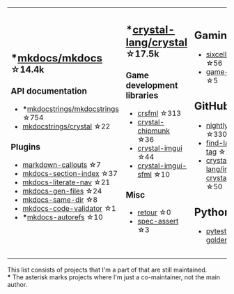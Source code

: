 <table><tr><td>

## **\***[mkdocs/mkdocs](https://github.com/mkdocs/mkdocs) <sup>☆14.4k</sup>

### API documentation

* **\***[mkdocstrings/mkdocstrings](https://github.com/mkdocstrings/mkdocstrings) ☆754
* [mkdocstrings/crystal](https://github.com/mkdocstrings/crystal) ☆22

### Plugins

* [markdown-callouts](https://github.com/oprypin/markdown-callouts) ☆7
* [mkdocs-section-index](https://github.com/oprypin/mkdocs-section-index) ☆37
* [mkdocs-literate-nav](https://github.com/oprypin/mkdocs-literate-nav) ☆21
* [mkdocs-gen-files](https://github.com/oprypin/mkdocs-gen-files) ☆24
* [mkdocs-same-dir](https://github.com/oprypin/mkdocs-same-dir) ☆8
* [mkdocs-code-validator](https://github.com/oprypin/mkdocs-code-validator) ☆1
* **\***[mkdocs-autorefs](https://github.com/mkdocstrings/autorefs) ☆10

</td><td>

## **\***[crystal-lang/crystal](https://github.com/crystal-lang/crystal) <sup>☆17.5k</sup>

### Game development libraries

* [crsfml](https://github.com/oprypin/crsfml) ☆313
* [crystal-chipmunk](https://github.com/oprypin/crystal-chipmunk) ☆36
* [crystal-imgui](https://github.com/oprypin/crystal-imgui) ☆44
* [crystal-imgui-sfml](https://github.com/oprypin/crystal-imgui-sfml) ☆10

### Misc

* [retour](https://github.com/oprypin/retour) ☆0
* [spec-assert](https://github.com/oprypin/spec-assert) ☆3
  
&nbsp;

</td><td>

## Gaming

* [sixcells](https://github.com/oprypin/sixcells) ☆56
* [game-bots](https://github.com/oprypin/game-bots) ☆5

## GitHub

* [nightly.link](https://github.com/oprypin/nightly.link) ☆330
* [find-latest-tag](https://github.com/oprypin/find-latest-tag) ☆18
* [crystal-lang/install-crystal](https://github.com/crystal-lang/install-crystal) ☆50

## Python

* [pytest-golden](https://github.com/oprypin/pytest-golden) ☆4

</tr></table>

This list consists of projects that I'm a part of that are still maintained.  
**\*** The asterisk marks projects where I'm just a co-maintainer, not the main author.
